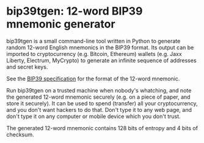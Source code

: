 # bip39tgen: 12-word BIP39 mnemonic generator

bip39tgen is a small command-line tool written in Python to generate random 12-word English mnemonics in the BIP39 format. Its output can be imported to cryptocurrency (e.g. Bitcoin, Ethereum) wallets (e.g. Jaxx Liberty, Electrum, MyCrypto) to generate an infinite sequence of addresses and secret keys.

See the [BIP39 specification](https://github.com/bitcoin/bips/blob/master/bip-0039.mediawiki#Generating_the_mnemonic) for the format of the 12-word mnemonic.

Run bip39tgen on a trusted machine when nobody's whatching, and note the generated 12-word mnemonic securely (e.g. on a piece of paper, and store it securely). It can be used to spend (transfer) all your cryptocurrency, and you don't want hackers to do that. Don't type it to any web page, and don't type it on any computer or mobile device which you don't trust.

The generated 12-word mnemonic contains 128 bits of entropy and 4 bits of checksum.
